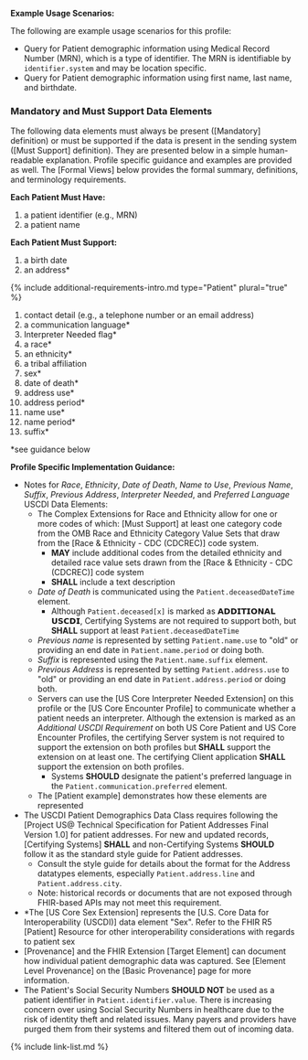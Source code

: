 

**Example Usage Scenarios:**

The following are example usage scenarios for this profile:

-   Query for Patient demographic information using Medical Record
    Number (MRN), which is a type of identifier. The MRN is identifiable
    by `identifier.system` and may be location specific.
-   Query for Patient demographic information using first name, last
    name, <span class="bg-success" markdown="1">and birthdate.</span><!-- new-content -->

### Mandatory and Must Support Data Elements


The following data elements must always be present ([Mandatory] definition) or must be supported if the data is present in the sending system ([Must Support] definition). They are presented below in a simple human-readable explanation. Profile specific guidance and examples are provided as well. The [Formal Views] below provides the formal summary, definitions, and terminology requirements.  

**Each Patient Must Have:**

1. a patient identifier (e.g., MRN)
1. a patient name

**Each Patient Must Support:**

1. a birth date
2. an address*

{% include additional-requirements-intro.md type="Patient" plural="true" %}

1. contact detail (e.g., a telephone number or an email address)
2. a communication language*
3. Interpreter Needed flag*
4. a race*
5. an ethnicity*
6. a tribal affiliation
7. sex*
8. date of death*
9. address use*
10. address period*
11. name use*
12. name period*
13. suffix*

*see guidance below

**Profile Specific Implementation Guidance:**
- Notes for *Race*, *Ethnicity*, *Date of Death*, *Name to Use*, *Previous Name*, *Suffix*, *Previous Address*, *Interpreter Needed*, and *Preferred Language* USCDI Data Elements: 
  - <span class="bg-success" markdown="1">The Complex Extensions for Race and Ethnicity allow for one or more codes of which: [Must Support] at least one category code from the OMB Race and Ethnicity Category Value Sets that draw from the [Race & Ethnicity - CDC (CDCREC)] code system.</span><!-- new-content -->
    - <span class="bg-success" markdown="1">**MAY** include additional codes from the detailed ethnicity and detailed race value sets drawn from the [Race & Ethnicity - CDC (CDCREC)] code system</span><!-- new-content -->
    - **SHALL** include a text description
  - *Date of Death* is communicated using the `Patient.deceasedDateTime` element.
    - Although `Patient.deceased[x]` is marked as 𝗔𝗗𝗗𝗜𝗧𝗜𝗢𝗡𝗔𝗟 𝗨𝗦𝗖𝗗𝗜, Certifying Systems are not required to support both, but **SHALL** support at least `Patient.deceasedDateTime`
  - *Previous name* is represented by setting `Patient.name.use` to "old" or providing an end date in `Patient.name.period` or doing both.
  - *Suffix* is represented using the `Patient.name.suffix` element.
  - *Previous Address* is represented by setting `Patient.address.use` to "old" or providing an end date in `Patient.address.period` or doing both.
  - Servers can use the [US Core Interpreter Needed Extension] on this profile or the [US Core Encounter Profile] to communicate whether a patient needs an interpreter. Although the extension is marked as an *Additional USCDI Requirement* on both US Core Patient and US Core Encounter Profiles, the certifying Server system is not required to support the extension on both profiles but **SHALL** support the extension on at least one. The certifying Client application **SHALL** support the extension on both profiles.
     - <span class="bg-success" markdown="1">Systems **SHOULD** designate the patient's preferred language in the `Patient.communication.preferred` element.</span><!-- new-content -->
  - The [Patient example] demonstrates how these elements are represented
- The USCDI Patient Demographics Data Class requires following the [Project US@ Technical Specification for Patient Addresses Final Version 1.0] for patient addresses.  For new and updated records, [Certifying Systems] **SHALL** and non-Certifying Systems **SHOULD** follow it as the standard style guide for Patient addresses.  
   - Consult the style guide for details about the format for the Address datatypes elements, especially `Patient.address.line` and `Patient.address.city`.
   - Note: historical records or documents that are not exposed through FHIR-based APIs may not meet this requirement.
- <span class="bg-success" markdown="1">*The [US Core Sex Extension] represents the [U.S. Core Data for Interoperability (USCDI)] data element "Sex". Refer to the FHIR R5 [Patient] Resource for other interoperability considerations with regards to patient sex</span><!-- new-content -->
- [Provenance] and the FHIR Extension [Target Element] can document how individual patient demographic data was captured. See [Element Level Provenance] on the [Basic Provenance] page for more information.
- The Patient's Social Security Numbers **SHOULD NOT** be used as a patient identifier in `Patient.identifier.value`. There is increasing concern over using Social Security Numbers in healthcare due to the risk of identity theft and related issues. Many payers and providers have purged them from their systems and filtered them out of incoming data.

{% include link-list.md %}
